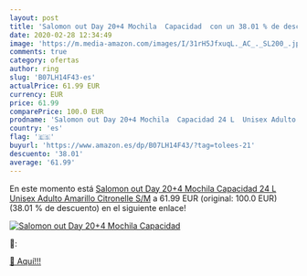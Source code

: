 ```yaml
---
layout: post
title: 'Salomon out Day 20+4 Mochila  Capacidad  con un 38.01 % de descuento'
date: 2020-02-28 12:34:49
image: 'https://m.media-amazon.com/images/I/31rH5JfxuqL._AC_._SL200_.jpg'
comments: true
category: ofertas
author: ring
slug: 'B07LH14F43-es'
actualPrice: 61.99 EUR
currency: EUR
price: 61.99
comparePrice: 100.0 EUR
prodname: 'Salomon out Day 20+4 Mochila  Capacidad 24 L  Unisex Adulto  Amarillo  Citronelle   S/M'
country: 'es'
flag: '🇪🇸'
buyurl: 'https://www.amazon.es/dp/B07LH14F43/?tag=tolees-21'
descuento: '38.01'
average: '61.99'
---
```


En este momento está [Salomon out Day 20+4 Mochila  Capacidad 24 L  Unisex Adulto  Amarillo  Citronelle   S/M](https://www.amazon.es/dp/B07LH14F43/?tag=tolees-21) a 61.99 EUR (original: 100.0 EUR) (38.01 %  de descuento) en el siguiente enlace!

[![Salomon out Day 20+4 Mochila  Capacidad ](https://m.media-amazon.com/images/I/31rH5JfxuqL._AC_._SL200_.jpg)](https://www.amazon.es/dp/B07LH14F43/?tag=tolees-21)

🔎:


[🛒 Aquí!!!](https://www.amazon.es/dp/B07LH14F43/?tag=tolees-21)
